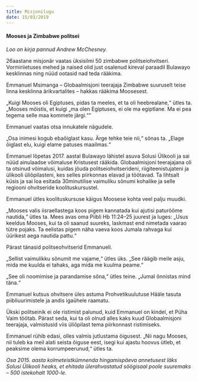 ```yaml
---
title: Misjonilugu
date: 15/03/2019
---
```


#### Mooses ja Zimbabwe politsei

_Loo on kirja pannud Andrew McChesney._

26aastane misjonär vaatas üksisilmi 50 zimbabwe politseiohvitseri. Vormiriietuses mehed ja naised olid just osalenud kireval paraadil Bulawayo kesklinnas ning nüüd ootasid nad teda rääkima.

Emmanuel Msimanga – Globaalmisjoni teerajaja Zimbabwe suuruselt teise linna kesklinna ärikvartalites – hakkas rääkima Moosesest.

„Kuigi Mooses oli Egiptuses, pidas ta meeles, et ta oli heebrealane,“ ütles ta. „Mooses mõistis, et kuigi „ma olen Egiptuses, ei ole ma egiptlane. Ma ei pea tegema selle maa kommete järgi.““

Emmanuel vaatas otsa innukatele nägudele.

„Osa inimesi kogub ebaõiglast kasu. Ärge tehke teie nii,“ sõnas ta. „Elage õiglast elu, kuigi elame patuses maailmas.“

Emmanuel lõpetas 2017. aastal Bulawayo lähistel asuva Solusi Ülikooli ja sai nüüd ainulaadse võimaluse Kristusest rääkida. Globaalmisjoni teerajajana oli ta otsinud võimalusi, kuidas jõuda politseiohvitserideni, riigiteenistujateni ja ülikooli üliõpilasteni, kes selles piirkonnas elavad ja töötavad. Ta lihtsalt küsis ja sai loa esitada 30minutilise vaimuliku sõnumi kohalike ja selle regiooni ohvitseride koolituskursustel.

Emmanuel ütles koolituskursuse käigus Moosese kohta veel palju muudki.

„Mooses valis iisraellastega koos pigem kannatada kui ajutisi paturõõme nautida,“ ütles ta. Mees avas oma Piibli Hb 11:24–25 juurest ja luges: „Usus keeldus Mooses, kui ta oli saanud suureks, laskmast end nimetada vaarao tütre pojaks. Ta eelistas pigem näha vaeva koos Jumala rahvaga kui üürikest aega nautida pattu.“

Pärast tänasid politseohvitserid Emmanueli.

„Sellist vaimulikku sõnumit me vajame,“ ütles üks. „See räägib meile asju, mida me kuulda ei tahaks, aga mida me kuulma peame.“

„See oli noomimise ja parandamise sõna,“ ütles teine. „Jumal õnnistas mind täna.“

Emmanuel kutsus ohvitsere üles astuma Prohvetikuulutuse Hääle tasuta piibliuurimistele ja andis igaühele raamatu.

Ükski politseinik ei ole ristimist palunud, kuid Emmanuel on kindel, et Püha Vaim töötab. Pärast seda, kui ta oli olnud alles kaks kuud Globaalmisjoni teerajaja, valmistusid viis üliõpilast tema piirkonnast ristimiseks.

Emmanuel rühib edasi, olles valmis jutlustama õigusest. „Nii nagu Mooses, nii tuleb ka meil alati seista õiguse eest, isegi kui ajastu hoovus ütleb, et peaksime olema korrumpeerunud,“ ütles ta.

_Osa 2015. aasta kolmeteistkümnenda hingamispäeva annetusest läks Solusi Ülikooli heaks, et ehitada ülerahvastatud söögisaal poole suuremaks – 500 istekohalt 1000-le._
